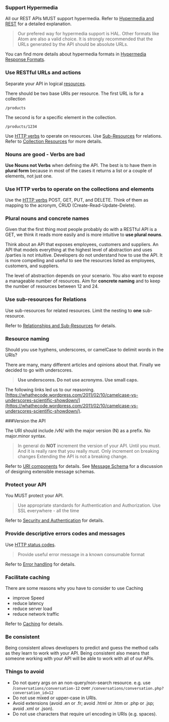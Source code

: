 ### Support Hypermedia

All our REST APIs MUST support hypermedia. Refer to [Hypermedia and REST](../hypermedia-and-rest/hypermedia-and-rest.md) for a detailed explanation.
> Our prefered way for hypermedia support is HAL. Other formats like Atom are also a valid choice. It is strongly recommended that the URLs generated by the API should be absolute URLs.
  
You can find more details about hypermedia formats in [Hypermedia Response Formats](../response-format/response-format.md).

### Use RESTful URLs and actions

Separate your API in logical [resources](../resources/resources.md).

There should be two base URIs per resource. The first URL is for a collection

	/products

The second is for a specific element in the collection.

	/products/1234
 
Use [HTTP verbs](../http-verbs/http-verbs.md) to operate on resources.
Use [Sub-Resources](../relationships-and-sub-resources/relationships-and-sub-resources.md) for relations.
Refer to [Collection Resources](../collection-resources/collection-resources.md) for more details.

### Nouns are good - Verbs are bad

**Use Nouns not Verbs** when defining the API. The best is to have them in **plural form** because in most of the cases it returns a list or a couple of elements, not just one.

### Use HTTP verbs to operate on the collections and elements

Use the [HTTP verbs](../http-verbs/http-verbs.md) POST, GET, PUT, and DELETE. 
Think of them as mapping to the acronym, CRUD (Create-Read-Update-Delete).

### Plural nouns and concrete names

Given that the first thing most people probably do with a RESTful API is a GET, we think it reads more easily and is more intuitive to **use plural nouns**.

Think about an API that exposes employees, customers and suppliers. An API that models everything at the highest level of abstraction and uses /parties is not intuitive. Developers do not understand how to use the API. It is more compelling and useful to see the resources listed as employees, customers, and suppliers.

The level of abstraction depends on your scenario. You also want to expose a manageable number of resources. Aim for **concrete naming** and to keep the number of resources between 12 and 24.

### Use sub-resources for Relations

Use sub-resources for related resources. Limit the nesting to **one** sub-resource.   

Refer to [Relationships and Sub-Resources](../relationships-and-sub-resources/relationships-and-sub-resources.md) for details.

### Resource naming

Should you use hyphens, underscores, or camelCase to delimit words in the URIs?

There are many, many different articles and opinions about that. Finally we decided to go with underscores.

> **Use underscores. Do not use acronyms. Use small caps.**

The following links led us to our reasoning. [https://whathecode.wordpress.com/2011/02/10/camelcase-vs-underscores-scientific-showdown/](https://whathecode.wordpress.com/2011/02/10/camelcase-vs-underscores-scientific-showdown/).

###Version the API

The URI should include /vN/ with the major version (N) as a prefix. No major.minor syntax.

> In general do **NOT** increment the version of your API. Until you must. And it is really rare that you really must. Only increment on breaking changes Extending the API is not a breaking change.  

Refer to [URI components](../uri-components/uri-components.md) for details. See [Message Schema](../message-schema/message-schema.md) for a discussion of designing extensible message schemas.

### Protect your API
You MUST protect your API.

> Use appropriate standards for Authentication and Authorization. Use SSL everywhere - all the time

Refer to [Security and Authentication](../security-and-authentication/security-and-authentication.md) for details.

### Provide descriptive errors codes and messages

Use [HTTP status codes](../http-status-codes/http-status-codes.md).

> Provide useful error message in a known consumable format

Refer to [Error handling](../error-handling/error-handling.md) for details.

### Facilitate caching
There are some reasons why you have to consider to use Caching

- improve Speed
- reduce latency
- reduce server load
- reduce network traffic 

Refer to [Caching](../caching/caching.md) for details.

### Be consistent

Being consistent allows developers to predict and guess the method calls as they learn to work with your API. Being consistent also means that someone working with your API will be able to work with all of our APIs.

### Things to avoid
- Do not query args on an non-query/non-search resource. e.g. use /`conversations/conversation-12` over `/conversations/conversation.php?conversation_id=12`
- Do not use mixed or upper-case in URIs.
- Avoid extensions (avoid .en or .fr; avoid .html or .htm or .php or .jsp; avoid .xml or .json).
- Do not use characters that require url encoding in URIs (e.g. spaces).
